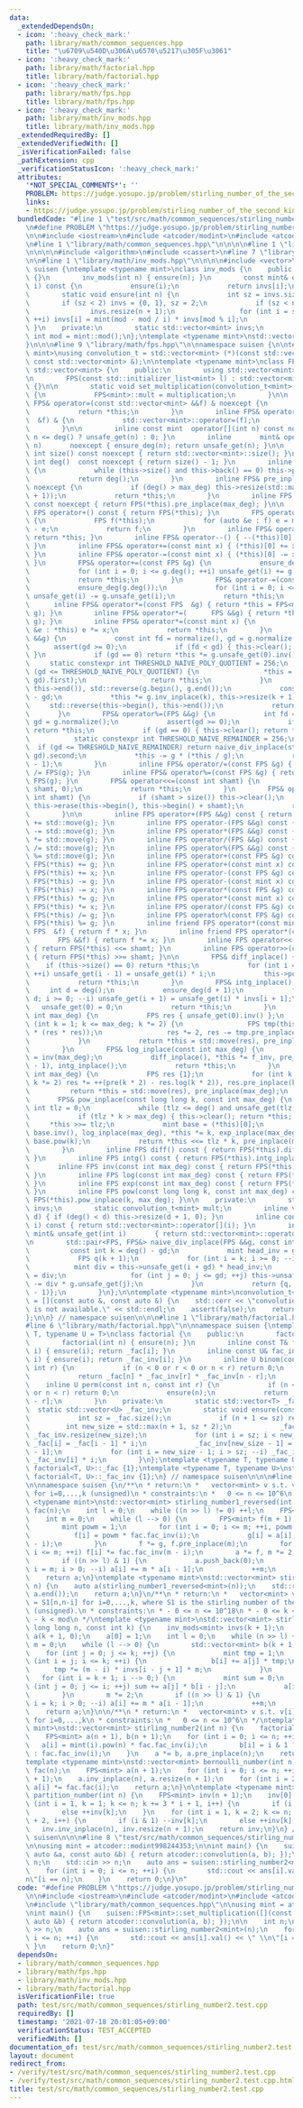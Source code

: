 ```yaml
---
data:
  _extendedDependsOn:
  - icon: ':heavy_check_mark:'
    path: library/math/common_sequences.hpp
    title: "\u6709\u540D\u306A\u6570\u5217\u305F\u3061"
  - icon: ':heavy_check_mark:'
    path: library/math/factorial.hpp
    title: library/math/factorial.hpp
  - icon: ':heavy_check_mark:'
    path: library/math/fps.hpp
    title: library/math/fps.hpp
  - icon: ':heavy_check_mark:'
    path: library/math/inv_mods.hpp
    title: library/math/inv_mods.hpp
  _extendedRequiredBy: []
  _extendedVerifiedWith: []
  _isVerificationFailed: false
  _pathExtension: cpp
  _verificationStatusIcon: ':heavy_check_mark:'
  attributes:
    '*NOT_SPECIAL_COMMENTS*': ''
    PROBLEM: https://judge.yosupo.jp/problem/stirling_number_of_the_second_kind
    links:
    - https://judge.yosupo.jp/problem/stirling_number_of_the_second_kind
  bundledCode: "#line 1 \"test/src/math/common_sequences/stirling_number2.test.cpp\"\
    \n#define PROBLEM \"https://judge.yosupo.jp/problem/stirling_number_of_the_second_kind\"\
    \n\n#include <iostream>\n#include <atcoder/modint>\n#include <atcoder/convolution>\n\
    \n#line 1 \"library/math/common_sequences.hpp\"\n\n\n\n#line 1 \"library/math/fps.hpp\"\
    \n\n\n\n#include <algorithm>\n#include <cassert>\n#line 7 \"library/math/fps.hpp\"\
    \n\n#line 1 \"library/math/inv_mods.hpp\"\n\n\n\n#include <vector>\n\nnamespace\
    \ suisen {\ntemplate <typename mint>\nclass inv_mods {\n    public:\n        inv_mods()\
    \ {}\n        inv_mods(int n) { ensure(n); }\n        const mint& operator[](int\
    \ i) const {\n            ensure(i);\n            return invs[i];\n        }\n\
    \        static void ensure(int n) {\n            int sz = invs.size();\n    \
    \        if (sz < 2) invs = {0, 1}, sz = 2;\n            if (sz < n + 1) {\n \
    \               invs.resize(n + 1);\n                for (int i = sz; i <= n;\
    \ ++i) invs[i] = mint(mod - mod / i) * invs[mod % i];\n            }\n       \
    \ }\n    private:\n        static std::vector<mint> invs;\n        static constexpr\
    \ int mod = mint::mod();\n};\ntemplate <typename mint>\nstd::vector<mint> inv_mods<mint>::invs{};\n\
    }\n\n\n#line 9 \"library/math/fps.hpp\"\n\nnamespace suisen {\n\ntemplate <typename\
    \ mint>\nusing convolution_t = std::vector<mint> (*)(const std::vector<mint> &,\
    \ const std::vector<mint> &);\n\ntemplate <typename mint>\nclass FPS : public\
    \ std::vector<mint> {\n    public:\n        using std::vector<mint>::vector;\n\
    \n        FPS(const std::initializer_list<mint> l) : std::vector<mint>::vector(l)\
    \ {}\n\n        static void set_multiplication(convolution_t<mint> multiplication)\
    \ {\n            FPS<mint>::mult = multiplication;\n        }\n\n        inline\
    \ FPS& operator=(const std::vector<mint> &&f) & noexcept {\n            std::vector<mint>::operator=(std::move(f));\n\
    \            return *this;\n        }\n        inline FPS& operator=(const std::vector<mint>\
    \  &f) & {\n            std::vector<mint>::operator=(f);\n            return *this;\n\
    \        }\n\n        inline const mint  operator[](int n) const noexcept { return\
    \ n <= deg() ? unsafe_get(n) : 0; }\n        inline       mint& operator[](int\
    \ n)       noexcept { ensure_deg(n); return unsafe_get(n); }\n\n        inline\
    \ int size() const noexcept { return std::vector<mint>::size(); }\n        inline\
    \ int deg()  const noexcept { return size() - 1; }\n        inline int normalize()\
    \ {\n            while (this->size() and this->back() == 0) this->pop_back();\n\
    \            return deg();\n        }\n        inline FPS& pre_inplace(int max_deg)\
    \ noexcept {\n            if (deg() > max_deg) this->resize(std::max(0, max_deg\
    \ + 1));\n            return *this;\n        }\n        inline FPS pre(int max_deg)\
    \ const noexcept { return FPS(*this).pre_inplace(max_deg); }\n\n        inline\
    \ FPS operator+() const { return FPS(*this); }\n        FPS operator-() const\
    \ {\n            FPS f(*this);\n            for (auto &e : f) e = mint::mod()\
    \ - e;\n            return f;\n        }\n        inline FPS& operator++() { ++(*this)[0];\
    \ return *this; }\n        inline FPS& operator--() { --(*this)[0]; return *this;\
    \ }\n        inline FPS& operator+=(const mint x) { (*this)[0] += x; return *this;\
    \ }\n        inline FPS& operator-=(const mint x) { (*this)[0] -= x; return *this;\
    \ }\n        FPS& operator+=(const FPS &g) {\n            ensure_deg(g.deg());\n\
    \            for (int i = 0; i <= g.deg(); ++i) unsafe_get(i) += g.unsafe_get(i);\n\
    \            return *this;\n        }\n        FPS& operator-=(const FPS &g) {\n\
    \            ensure_deg(g.deg());\n            for (int i = 0; i <= g.deg(); ++i)\
    \ unsafe_get(i) -= g.unsafe_get(i);\n            return *this;\n        }\n  \
    \      inline FPS& operator*=(const FPS  &g) { return *this = FPS<mint>::mult(*this,\
    \ g); }\n        inline FPS& operator*=(      FPS &&g) { return *this = FPS<mint>::mult(*this,\
    \ g); }\n        inline FPS& operator*=(const mint x) {\n            for (auto\
    \ &e : *this) e *= x;\n            return *this;\n        }\n        FPS& operator/=(FPS\
    \ &&g) {\n            const int fd = normalize(), gd = g.normalize();\n      \
    \      assert(gd >= 0);\n            if (fd < gd) { this->clear(); return *this;\
    \ }\n            if (gd == 0) return *this *= g.unsafe_get(0).inv();\n       \
    \     static constexpr int THRESHOLD_NAIVE_POLY_QUOTIENT = 256;\n            if\
    \ (gd <= THRESHOLD_NAIVE_POLY_QUOTIENT) {\n                *this = std::move(naive_div_inplace(std::move(g),\
    \ gd).first);\n                return *this;\n            }\n            std::reverse(this->begin(),\
    \ this->end()), std::reverse(g.begin(), g.end());\n            const int k = fd\
    \ - gd;\n            *this *= g.inv_inplace(k), this->resize(k + 1);\n       \
    \     std::reverse(this->begin(), this->end());\n            return *this;\n \
    \       }\n        FPS& operator%=(FPS &&g) {\n            int fd = normalize(),\
    \ gd = g.normalize();\n            assert(gd >= 0);\n            if (fd < gd)\
    \ return *this;\n            if (gd == 0) { this->clear(); return *this; }\n \
    \           static constexpr int THRESHOLD_NAIVE_REMAINDER = 256;\n          \
    \  if (gd <= THRESHOLD_NAIVE_REMAINDER) return naive_div_inplace(std::move(g),\
    \ gd).second;\n            *this -= g * (*this / g);\n            return pre_inplace(gd\
    \ - 1);\n        }\n        inline FPS& operator/=(const FPS &g) { return *this\
    \ /= FPS(g); }\n        inline FPS& operator%=(const FPS &g) { return *this %=\
    \ FPS(g); }\n        FPS& operator<<=(const int shamt) {\n            this->insert(this->begin(),\
    \ shamt, 0);\n            return *this;\n        }\n        FPS& operator>>=(const\
    \ int shamt) {\n            if (shamt > size()) this->clear();\n            else\
    \ this->erase(this->begin(), this->begin() + shamt);\n            return *this;\n\
    \        }\n\n        inline FPS operator+(FPS &&g) const { return FPS(*this)\
    \ += std::move(g); }\n        inline FPS operator-(FPS &&g) const { return FPS(*this)\
    \ -= std::move(g); }\n        inline FPS operator*(FPS &&g) const { return FPS(*this)\
    \ *= std::move(g); }\n        inline FPS operator/(FPS &&g) const { return FPS(*this)\
    \ /= std::move(g); }\n        inline FPS operator%(FPS &&g) const { return FPS(*this)\
    \ %= std::move(g); }\n        inline FPS operator+(const FPS &g) const { return\
    \ FPS(*this) += g; }\n        inline FPS operator+(const mint x) const { return\
    \ FPS(*this) += x; }\n        inline FPS operator-(const FPS &g) const { return\
    \ FPS(*this) -= g; }\n        inline FPS operator-(const mint x) const { return\
    \ FPS(*this) -= x; }\n        inline FPS operator*(const FPS &g) const { return\
    \ FPS(*this) *= g; }\n        inline FPS operator*(const mint x) const { return\
    \ FPS(*this) *= x; }\n        inline FPS operator/(const FPS &g) const { return\
    \ FPS(*this) /= g; }\n        inline FPS operator%(const FPS &g) const { return\
    \ FPS(*this) %= g; }\n        inline friend FPS operator*(const mint x, const\
    \ FPS  &f) { return f * x; }\n        inline friend FPS operator*(const mint x,\
    \       FPS &&f) { return f *= x; }\n        inline FPS operator<<(const int shamt)\
    \ { return FPS(*this) <<= shamt; }\n        inline FPS operator>>(const int shamt)\
    \ { return FPS(*this) >>= shamt; }\n\n        FPS& diff_inplace() {\n        \
    \    if (this->size() == 0) return *this;\n            for (int i = 1; i <= deg();\
    \ ++i) unsafe_get(i - 1) = unsafe_get(i) * i;\n            this->pop_back();\n\
    \            return *this;\n        }\n        FPS& intg_inplace() {\n       \
    \     int d = deg();\n            ensure_deg(d + 1);\n            for (int i =\
    \ d; i >= 0; --i) unsafe_get(i + 1) = unsafe_get(i) * invs[i + 1];\n         \
    \   unsafe_get(0) = 0;\n            return *this;\n        }\n        FPS& inv_inplace(const\
    \ int max_deg) {\n            FPS res { unsafe_get(0).inv() };\n            for\
    \ (int k = 1; k <= max_deg; k *= 2) {\n                FPS tmp(this->pre(k * 2)\
    \ * (res * res));\n                res *= 2, res -= tmp.pre_inplace(2 * k);\n\
    \            }\n            return *this = std::move(res), pre_inplace(max_deg);\n\
    \        }\n        FPS& log_inplace(const int max_deg) {\n            FPS f_inv\
    \ = inv(max_deg);\n            diff_inplace(), *this *= f_inv, pre_inplace(max_deg\
    \ - 1), intg_inplace();\n            return *this;\n        }\n        FPS& exp_inplace(const\
    \ int max_deg) {\n            FPS res {1};\n            for (int k = 1; k <= max_deg;\
    \ k *= 2) res *= ++(pre(k * 2) - res.log(k * 2)), res.pre_inplace(k * 2);\n  \
    \          return *this = std::move(res), pre_inplace(max_deg);\n        }\n \
    \       FPS& pow_inplace(const long long k, const int max_deg) {\n           \
    \ int tlz = 0;\n            while (tlz <= deg() and unsafe_get(tlz) == 0) ++tlz;\n\
    \            if (tlz * k > max_deg) { this->clear(); return *this; }\n       \
    \     *this >>= tlz;\n            mint base = (*this)[0];\n            *this *=\
    \ base.inv(), log_inplace(max_deg), *this *= k, exp_inplace(max_deg), *this *=\
    \ base.pow(k);\n            return *this <<= tlz * k, pre_inplace(max_deg);\n\
    \        }\n        inline FPS diff() const { return FPS(*this).diff_inplace();\
    \ }\n        inline FPS intg() const { return FPS(*this).intg_inplace(); }\n \
    \       inline FPS inv(const int max_deg) const { return FPS(*this).inv_inplace(max_deg);\
    \ }\n        inline FPS log(const int max_deg) const { return FPS(*this).log_inplace(max_deg);\
    \ }\n        inline FPS exp(const int max_deg) const { return FPS(*this).exp_inplace(max_deg);\
    \ }\n        inline FPS pow(const long long k, const int max_deg) const { return\
    \ FPS(*this).pow_inplace(k, max_deg); }\n\n    private:\n        static inv_mods<mint>\
    \ invs;\n        static convolution_t<mint> mult;\n        inline void ensure_deg(int\
    \ d) { if (deg() < d) this->resize(d + 1, 0); }\n        inline const mint& unsafe_get(int\
    \ i) const { return std::vector<mint>::operator[](i); }\n        inline      \
    \ mint& unsafe_get(int i)       { return std::vector<mint>::operator[](i); }\n\
    \n        std::pair<FPS, FPS&> naive_div_inplace(FPS &&g, const int gd) {\n  \
    \          const int k = deg() - gd;\n            mint head_inv = g.unsafe_get(gd).inv();\n\
    \            FPS q(k + 1);\n            for (int i = k; i >= 0; --i) {\n     \
    \           mint div = this->unsafe_get(i + gd) * head_inv;\n                q.unsafe_get(i)\
    \ = div;\n                for (int j = 0; j <= gd; ++j) this->unsafe_get(i + j)\
    \ -= div * g.unsafe_get(j);\n            }\n            return {q, pre_inplace(gd\
    \ - 1)};\n        }\n};\n\ntemplate <typename mint>\nconvolution_t<mint> FPS<mint>::mult\
    \ = [](const auto &, const auto &) {\n    std::cerr << \"convolution function\
    \ is not available.\" << std::endl;\n    assert(false);\n    return std::vector<mint>{};\n\
    };\n\n} // namespace suisen\n\n\n#line 1 \"library/math/factorial.hpp\"\n\n\n\n\
    #line 6 \"library/math/factorial.hpp\"\n\nnamespace suisen {\ntemplate <typename\
    \ T, typename U = T>\nclass factorial {\n    public:\n        factorial() {}\n\
    \        factorial(int n) { ensure(n); }\n        inline const T& fac(const int\
    \ i) { ensure(i); return _fac[i]; }\n        inline const U& fac_inv(const int\
    \ i) { ensure(i); return _fac_inv[i]; }\n        inline U binom(const int n, const\
    \ int r) {\n            if (n < 0 or r < 0 or n < r) return 0;\n            ensure(n);\n\
    \            return _fac[n] * _fac_inv[r] * _fac_inv[n - r];\n        }\n    \
    \    inline U perm(const int n, const int r) {\n            if (n < 0 or r < 0\
    \ or n < r) return 0;\n            ensure(n);\n            return _fac[n] * _fac_inv[n\
    \ - r];\n        }\n    private:\n        static std::vector<T> _fac;\n      \
    \  static std::vector<U> _fac_inv;\n        static void ensure(const int n) {\n\
    \            int sz = _fac.size();\n            if (n + 1 <= sz) return;\n   \
    \         int new_size = std::max(n + 1, sz * 2);\n            _fac.resize(new_size),\
    \ _fac_inv.resize(new_size);\n            for (int i = sz; i < new_size; ++i)\
    \ _fac[i] = _fac[i - 1] * i;\n            _fac_inv[new_size - 1] = U(1) / _fac[new_size\
    \ - 1];\n            for (int i = new_size - 1; i > sz; --i) _fac_inv[i - 1] =\
    \ _fac_inv[i] * i;\n        }\n};\ntemplate <typename T, typename U>\nstd::vector<T>\
    \ factorial<T, U>::_fac {1};\ntemplate <typename T, typename U>\nstd::vector<U>\
    \ factorial<T, U>::_fac_inv {1};\n} // namespace suisen\n\n\n#line 6 \"library/math/common_sequences.hpp\"\
    \n\nnamespace suisen {\n/**\n * return:\n *   vector<mint> v s.t. v[i] = S1[n,n-i]\
    \ for i=0,...,k (unsigned)\n * constraints:\n *   0 <= n <= 10^6\n */\ntemplate\
    \ <typename mint>\nstd::vector<mint> stirling_number1_reversed(int n) {\n    factorial<mint>\
    \ fac(n);\n    int l = 0;\n    while ((n >> l) != 0) ++l;\n    FPS<mint> a {1};\n\
    \    int m = 0;\n    while (l --> 0) {\n        FPS<mint> f(m + 1), g(m + 1);\n\
    \        mint powm = 1;\n        for (int i = 0; i <= m; ++i, powm *= m) {\n \
    \           f[i] = powm * fac.fac_inv(i);\n            g[i] = a[i] * fac.fac(m\
    \ - i);\n        }\n        f *= g, f.pre_inplace(m);\n        for (int i = 0;\
    \ i <= m; ++i) f[i] *= fac.fac_inv(m - i);\n        a *= f, m *= 2, a.pre_inplace(m);\n\
    \        if ((n >> l) & 1) {\n            a.push_back(0);\n            for (int\
    \ i = m; i > 0; --i) a[i] += m * a[i - 1];\n            ++m;\n        }\n    }\n\
    \    return a;\n}\ntemplate <typename mint>\nstd::vector<mint> stirling_number1(int\
    \ n) {\n    auto a(stirling_number1_reversed<mint>(n));\n    std::reverse(a.begin(),\
    \ a.end());\n    return a;\n}\n/**\n * return:\n *   vector<mint> v s.t. v[i]\
    \ = S1[n,n-i] for i=0,...,k, where S1 is the stirling number of the first kind\
    \ (unsigned).\n * constraints:\n * - 0 <= n <= 10^18\n * - 0 <= k <= 5000\n *\
    \ - k < mod\n */\ntemplate <typename mint>\nstd::vector<mint> stirling_number1_reversed(const\
    \ long long n, const int k) {\n    inv_mods<mint> invs(k + 1);\n    std::vector<mint>\
    \ a(k + 1, 0);\n    a[0] = 1;\n    int l = 0;\n    while (n >> l) ++l;\n    mint\
    \ m = 0;\n    while (l --> 0) {\n        std::vector<mint> b(k + 1, 0);\n    \
    \    for (int j = 0; j <= k; ++j) {\n            mint tmp = 1;\n            for\
    \ (int i = j; i <= k; ++i) {\n                b[i] += a[j] * tmp;\n          \
    \      tmp *= (m - i) * invs[i - j + 1] * m;\n            }\n        }\n     \
    \   for (int i = k + 1; i --> 0;) {\n            mint sum = 0;\n            for\
    \ (int j = 0; j <= i; ++j) sum += a[j] * b[i - j];\n            a[i] = sum;\n\
    \        }\n        m *= 2;\n        if ((n >> l) & 1) {\n            for (int\
    \ i = k; i > 0; --i) a[i] += m * a[i - 1];\n            ++m;\n        }\n    }\n\
    \    return a;\n}\n\n/**\n * return:\n *   vector<mint> v s.t. v[i] = S2[n,i]\
    \ for i=0,...,k\n * constraints:\n *   0 <= n <= 10^6\n */\ntemplate <typename\
    \ mint>\nstd::vector<mint> stirling_number2(int n) {\n    factorial<mint> fac(n);\n\
    \    FPS<mint> a(n + 1), b(n + 1);\n    for (int i = 0; i <= n; ++i) {\n     \
    \   a[i] = mint(i).pow(n) * fac.fac_inv(i);\n        b[i] = i & 1 ? -fac.fac_inv(i)\
    \ : fac.fac_inv(i);\n    }\n    a *= b, a.pre_inplace(n);\n    return a;\n}\n\n\
    template <typename mint>\nstd::vector<mint> bernoulli_number(int n) {\n    factorial<mint>\
    \ fac(n);\n    FPS<mint> a(n + 1);\n    for (int i = 0; i <= n; ++i) a[i] = fac.fac_inv(i\
    \ + 1);\n    a.inv_inplace(n), a.resize(n + 1);\n    for (int i = 2; i <= n; ++i)\
    \ a[i] *= fac.fac(i);\n    return a;\n}\n\ntemplate <typename mint>\nstd::vector<mint>\
    \ partition_number(int n) {\n    FPS<mint> inv(n + 1);\n    inv[0] = 1;\n    for\
    \ (int i = 1, k = 1; k <= n; k += 3 * i + 1, i++) {\n        if (i & 1) --inv[k];\n\
    \        else ++inv[k];\n    }\n    for (int i = 1, k = 2; k <= n; k += 3 * i\
    \ + 2, i++) {\n        if (i & 1) --inv[k];\n        else ++inv[k];\n    }\n \
    \   inv.inv_inplace(n), inv.resize(n + 1);\n    return inv;\n}\n} // namespace\
    \ suisen\n\n\n#line 8 \"test/src/math/common_sequences/stirling_number2.test.cpp\"\
    \n\nusing mint = atcoder::modint998244353;\n\nint main() {\n    suisen::FPS<mint>::set_multiplication([](const\
    \ auto &a, const auto &b) { return atcoder::convolution(a, b); });\n\n    int\
    \ n;\n    std::cin >> n;\n    auto ans = suisen::stirling_number2<mint>(n);\n\
    \    for (int i = 0; i <= n; ++i) {\n        std::cout << ans[i].val() << \" \\\
    n\"[i == n];\n    }\n    return 0;\n}\n"
  code: "#define PROBLEM \"https://judge.yosupo.jp/problem/stirling_number_of_the_second_kind\"\
    \n\n#include <iostream>\n#include <atcoder/modint>\n#include <atcoder/convolution>\n\
    \n#include \"library/math/common_sequences.hpp\"\n\nusing mint = atcoder::modint998244353;\n\
    \nint main() {\n    suisen::FPS<mint>::set_multiplication([](const auto &a, const\
    \ auto &b) { return atcoder::convolution(a, b); });\n\n    int n;\n    std::cin\
    \ >> n;\n    auto ans = suisen::stirling_number2<mint>(n);\n    for (int i = 0;\
    \ i <= n; ++i) {\n        std::cout << ans[i].val() << \" \\n\"[i == n];\n   \
    \ }\n    return 0;\n}"
  dependsOn:
  - library/math/common_sequences.hpp
  - library/math/fps.hpp
  - library/math/inv_mods.hpp
  - library/math/factorial.hpp
  isVerificationFile: true
  path: test/src/math/common_sequences/stirling_number2.test.cpp
  requiredBy: []
  timestamp: '2021-07-18 20:01:05+09:00'
  verificationStatus: TEST_ACCEPTED
  verifiedWith: []
documentation_of: test/src/math/common_sequences/stirling_number2.test.cpp
layout: document
redirect_from:
- /verify/test/src/math/common_sequences/stirling_number2.test.cpp
- /verify/test/src/math/common_sequences/stirling_number2.test.cpp.html
title: test/src/math/common_sequences/stirling_number2.test.cpp
---
```

